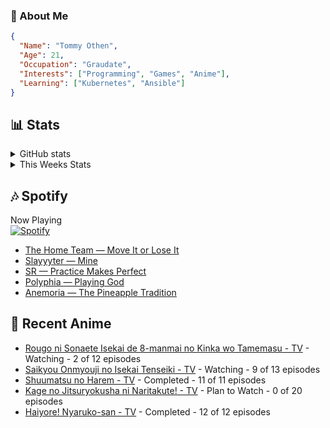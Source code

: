 ### 👋 About Me
```json
{
  "Name": "Tommy Othen",
  "Age": 21,
  "Occupation": "Graudate",
  "Interests": ["Programming", "Games", "Anime"],
  "Learning": ["Kubernetes", "Ansible"]
}
```

## 📊 Stats
<details>
  <summary>GitHub stats</summary>
  <a href="https://github.com/anuraghazra/github-readme-stats">
    <img src="https://github-readme-stats.vercel.app/api?username=tommyothen&show_icons=true&count_private=true&hide=prs,issues">
  </a>
</details>

<details>
  <summary>This Weeks Stats</summary>
  <a href="https://github.com/anuraghazra/github-readme-stats">
    <img src="https://github-readme-stats.vercel.app/api/wakatime?username=tommyothen&cache_seconds=1800&custom_title=Top%20Languages">
  </a>
</details>

## 🎶 Spotify
Now Playing\
[![Spotify](https://novatorem-dasushiasian.vercel.app/api/spotify)](https://open.spotify.com/user/g90805640970)
<!-- LASTFM:START -->
* [The Home Team — Move It or Lose It](https://www.last.fm/music/The+Home+Team/_/Move+It+or+Lose+It)
* [Slayyyter — Mine](https://www.last.fm/music/Slayyyter/_/Mine)
* [SR — Practice Makes Perfect](https://www.last.fm/music/SR/_/Practice+Makes+Perfect)
* [Polyphia — Playing God](https://www.last.fm/music/Polyphia/_/Playing+God)
* [Anemoria — The Pineapple Tradition](https://www.last.fm/music/Anemoria/_/The+Pineapple+Tradition)<!-- LASTFM:END -->

## 🗻 Recent Anime
<!-- ANIME-LIST:START -->
* [Rougo ni Sonaete Isekai de 8-manmai no Kinka wo Tamemasu - TV](https://myanimelist.net/anime/52461/Rougo_ni_Sonaete_Isekai_de_8-manmai_no_Kinka_wo_Tamemasu) - Watching - 2 of 12 episodes
* [Saikyou Onmyouji no Isekai Tenseiki - TV](https://myanimelist.net/anime/50932/Saikyou_Onmyouji_no_Isekai_Tenseiki) - Watching - 9 of 13 episodes
* [Shuumatsu no Harem - TV](https://myanimelist.net/anime/41946/Shuumatsu_no_Harem) - Completed - 11 of 11 episodes
* [Kage no Jitsuryokusha ni Naritakute! - TV](https://myanimelist.net/anime/48316/Kage_no_Jitsuryokusha_ni_Naritakute) - Plan to Watch - 0 of 20 episodes
* [Haiyore! Nyaruko-san - TV](https://myanimelist.net/anime/11785/Haiyore_Nyaruko-san) - Completed - 12 of 12 episodes<!-- ANIME-LIST:END -->
